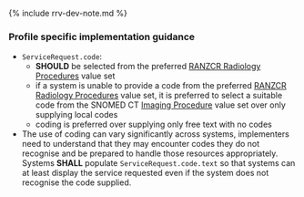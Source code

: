{% include rrv-dev-note.md %}

### Profile specific implementation guidance
- `ServiceRequest.code`:
  - **SHOULD** be selected from the preferred <a href="ValueSet-ranzcr-radiology-procedures.html">RANZCR Radiology Procedures</a> value set
  - if a system is unable to provide a code from the preferred <a href="ValueSet-ranzcr-radiology-procedures.html">RANZCR Radiology Procedures</a> value set, it is preferred to select a suitable code from the SNOMED CT <a href="https://healthterminologies.gov.au/fhir/ValueSet/imaging-procedure-1">Imaging Procedure</a> value set over only supplying local codes
  - coding is preferred over supplying only free text with no codes
- The use of coding can vary significantly across systems, implementers need to understand that they may encounter codes they do not recognise and be prepared to handle those resources appropriately. Systems **SHALL** populate `ServiceRequest.code.text` so that systems can at least display the service requested even if the system does not recognise the code supplied.
